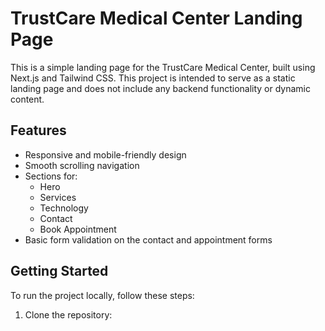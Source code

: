 # TrustCare Medical Center Landing Page

This is a simple landing page for the TrustCare Medical Center, built using Next.js and Tailwind CSS. This project is intended to serve as a static landing page and does not include any backend functionality or dynamic content.

## Features

- Responsive and mobile-friendly design
- Smooth scrolling navigation
- Sections for:
  - Hero
  - Services
  - Technology
  - Contact
  - Book Appointment
- Basic form validation on the contact and appointment forms
## Getting Started

To run the project locally, follow these steps:

1. Clone the repository: